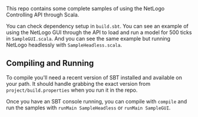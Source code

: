 This repo contains some complete samples of using the NetLogo Controlling API through Scala.

You can check dependency setup in `build.sbt`.  You can see an example of using the NetLogo GUI through the API to load and run a model for 500 ticks in `SampleGUI.scala`.  And you can see the same example but running NetLogo headlessly with `SampleHeadless.scala`.

## Compiling and Running

To compile you'll need a recent version of SBT installed and available on your path.  It should handle grabbing the exact version from `project/build.properties` when you run it in the repo.

Once you have an SBT console running, you can compile with `compile` and run the samples with `runMain SampleHeadless` or `runMain SampleGUI`.
